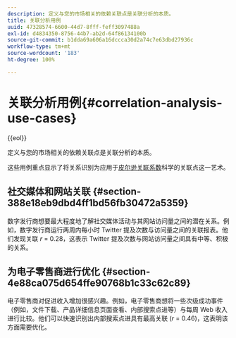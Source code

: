 ```yaml
---
description: 定义与您的市场相关的依赖关联点是关联分析的本质。
title: 关联分析用例
uuid: 47328574-6600-44d7-8fff-feff3097488a
exl-id: d4834350-8756-44b7-ab2d-64f86134100b
source-git-commit: b1dda69a606a16dccca30d2a74c7e63dbd27936c
workflow-type: tm+mt
source-wordcount: '183'
ht-degree: 100%

---
```


# 关联分析用例{#correlation-analysis-use-cases}

{{eol}}

定义与您的市场相关的依赖关联点是关联分析的本质。

这些用例重点显示了将关系识别为应用于[皮尔逊关联系数](../../../../home/c-get-started/c-analysis-vis/c-correlation-analysis/c-correlation-pearsons.md#concept-5996cb8c89fd4df5b47b7318e7a1d29c)科学的关联点这一艺术。

## 社交媒体和网站关联 {#section-388e18eb9dbd4ff1bd56fb30472a5359}

数字发行商想要最大程度地了解社交媒体活动与其网站访问量之间的潜在关系。例如，数字发行商运行两周内每小时 Twitter 提及次数与访问量之间的关联报表。他们发现关联 *r* = 0.28，这表示 Twitter 提及次数与网站访问量之间具有中等、积极的关系。

## 为电子零售商进行优化 {#section-4e88ca075d654ffe90768b1c33c62c89}

电子零售商对促进收入增加很感兴趣。例如，电子零售商想将一些次级成功事件（例如，文件下载、产品详细信息页面查看、内部搜索点进等）与每周 Web 收入进行比较。他们可以快速识别出内部搜索点进具有最高关联 (*r* = 0.46)，这表明该方面需要优化。
